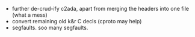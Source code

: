 
- further de-crud-ify c2ada, apart from merging the headers into one file (what a mess)
- convert remaining old k&r C decls (cproto may help)
- segfaults. soo many segfaults.
